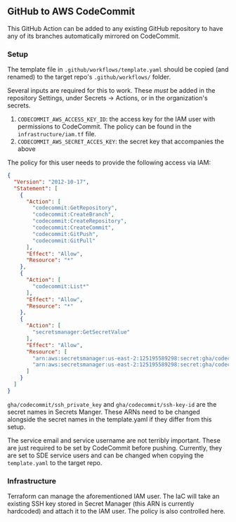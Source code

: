 ## GitHub to AWS CodeCommit

This GitHub Action can be added to any existing GitHub repository to have any of
its branches automatically mirrored on CodeCommit.

### Setup
The template file in `.github/workflows/template.yaml` should be copied (and
renamed) to the target repo's `.github/workflows/` folder.

Several inputs are required for this to work. These _must_ be added in the
repository Settings, under Secrets -> Actions, or in the organization's secrets.
1. `CODECOMMIT_AWS_ACCESS_KEY_ID`: the access key for the IAM user with permissions to
CodeCommit. The policy can be found in the `infrastructure/iam.tf` file.
1. `CODECOMMIT_AWS_SECRET_ACCES_KEY`: the secret key that accompanies the above

The policy for this user needs to provide the following access via IAM:
```json
{
  "Version": "2012-10-17",
  "Statement": [
    {
      "Action": [
        "codecommit:GetRepository",
        "codecommit:CreateBranch",
        "codecommit:CreateRepository",
        "codecommit:CreateCommit",
        "codecommit:GitPush",
        "codecommit:GitPull"
      ],
      "Effect": "Allow",
      "Resource": "*"
    },
    {
      "Action": [
        "codecommit:List*"
      ],
      "Effect": "Allow",
      "Resource": "*"
    },
    {
      "Action": [
        "secretsmanager:GetSecretValue"
      ],
      "Effect": "Allow",
      "Resource": [
        "arn:aws:secretsmanager:us-east-2:125195589298:secret:gha/codecommit/ssh_private_key-oRAcKG",
        "arn:aws:secretsmanager:us-east-2:125195589298:secret:gha/codecommit/ssh-key-id-JRFiMJ"
      ]
    }
  ]
}
```

`gha/codecommit/ssh_private_key` and `gha/codecommit/ssh-key-id` are the secret
names in Secrets Manger. These ARNs need to be changed alongside the secret
names in the template.yaml if they differ from this setup.

The service email and service username are not terribly important. These are
just required to be set by CodeCommit before pushing. Currently, they are set to
SDE service users and can be changed when copying the `template.yaml` to the
target repo.

### Infrastructure
Terraform can manage the aforementioned IAM user. The IaC will take an existing
SSH key stored in Secret Manager (this ARN is currently hardcoded) and attach it
to the IAM user. The policy is also controlled here.
